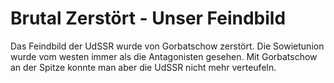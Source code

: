 # Brutal Zerstört - Unser Feindbild

Das Feindbild der UdSSR wurde von Gorbatschow zerstört.
Die Sowietunion wurde vom westen immer als die Antagonisten gesehen.
Mit Gorbatschow an der Spitze konnte man aber die UdSSR nicht mehr verteufeln.
